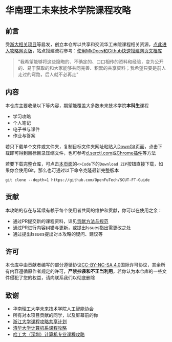 # 华南理工未来技术学院课程攻略

## 前言
受[浙大相关项目](https://github.com/QSCTech/zju-icicles)等启发，创立本仓库以共享和交流华工未院课程相关资源，[点此进入攻略网页版](https://openfutech.github.io/SCUT-FT-Guide/)，站点搭建流程参考：[使用MkDocs和Github快速搭建网页文档库](https://whythz.github.io/posts/%E4%BD%BF%E7%94%A8MkDocs%E5%92%8CGithub%E5%BF%AB%E9%80%9F%E6%90%AD%E5%BB%BA%E7%BD%91%E9%A1%B5%E6%96%87%E6%A1%A3%E5%BA%93/)

>"我希望能够将这些隐晦的、不确定的、口口相传的资料和经验，变为公开的、易于获取的和大家能够共同完善、积累的共享资料；我希望只要是前人走过的弯路，后人就不必再走"

## 内容
本仓库主要收录以下等内容，期望能覆盖大多数未来技术学院**本科生**课程

- 学习攻略
- 个人笔记
- 电子书与课件
- 作业与答案

若只下载单个文件或文件夹，复制目标文件夹网址粘贴入[DownGit](https://minhaskamal.github.io/DownGit/#/home)页面，点击下载即可得到目标目录压缩文件，也可参考[d.serctl.com](https://d.serctl.com/)或[Chrome插件](https://chrome.google.com/webstore/detail/gitzip-for-github/ffabmkklhbepgcgfonabamgnfafbdlkn)等方法

若要下载完整仓库，可点击[本页面](https://github.com/OpenFuTech/SCUT-FT-Guide)的`<>Code`下的`Download ZIP`按钮直接下载，如果你会使用Git，那么也可通过以下命令克隆最新完整版本

```
git clone --depth=1 https://github.com/OpenFuTech/SCUT-FT-Guide
```

## 贡献
本攻略的存在与延续有赖于每个使用者共同的维护和贡献，你可以在使用之余：

- 通过PR提交新的课程资料，详见[贡献方法与规范](https://github.com/OpenFuTech/SCUT-FT-Guide/blob/main/Contribution.md)
- 通过PR进行内容纠错与更新，或提出Issues指出需更改之处
- 通过提出Issues提出对本攻略的疑问、建议等

## 许可
本仓库中由贡献者编写的部分遵循协议[CC-BY-NC-SA 4.0](https://creativecommons.org/licenses/by-nc-sa/4.0/deed.zh)国际许可协议，其余所有内容遵循原作者规定的许可，**严禁抄袭和不正当利用**，若你认为本仓库的一些文件侵犯了您的权益，请向联系我们以彻底删除

## 致谢
- 华南理工大学未来技术学院人工智能协会
- 所有对本项目贡献的同学，以及屏幕前的你
- [浙江大学课程攻略共享计划](https://github.com/QSCTech/zju-icicles)
- [清华大学计算机系课程攻略](https://github.com/PKUanonym/REKCARC-TSC-UHT)
- [哈工大（深圳）计算机专业课程攻略](https://github.com/HITSZ-OpenCS/HITSZ-OpenCS)
